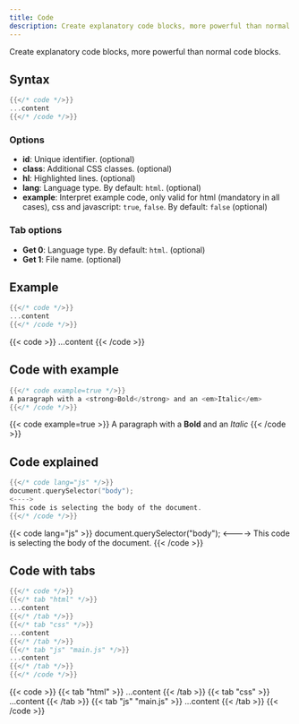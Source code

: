 ```yaml
---
title: Code
description: Create explanatory code blocks, more powerful than normal code blocks.
---
```


Create explanatory code blocks, more powerful than normal code blocks.

## Syntax

```go
{{</* code */>}}
...content
{{</* /code */>}}
```

### Options

- **id**: Unique identifier. (optional)
- **class**: Additional CSS classes. (optional)
- **hl**: Highlighted lines. (optional)
- **lang**: Language type. By default: `html`. (optional)
- **example**: Interpret example code, only valid for html (mandatory in all cases), css and javascript: `true`, `false`. By default: `false` (optional)

### Tab options

- **Get 0**: Language type. By default: `html`. (optional)
- **Get 1**: File name. (optional)


## Example

```go
{{</* code */>}}
...content
{{</* /code */>}}
```

{{< code >}}
...content
{{< /code >}}


## Code with example

```go
{{</* code example=true */>}}
A paragraph with a <strong>Bold</strong> and an <em>Italic</em>
{{</* /code */>}}
```

{{< code example=true >}}
A paragraph with a <strong>Bold</strong> and an <em>Italic</em>
{{< /code >}}


## Code explained

```go
{{</* code lang="js" */>}}
document.querySelector("body");
<---->
This code is selecting the body of the document.
{{</* /code */>}}
```

{{< code lang="js" >}}
document.querySelector("body");
<---->
This code is selecting the body of the document.
{{< /code >}}


## Code with tabs

```go
{{</* code */>}}
{{</* tab "html" */>}}
...content
{{</* /tab */>}}
{{</* tab "css" */>}}
...content
{{</* /tab */>}}
{{</* tab "js" "main.js" */>}}
...content
{{</* /tab */>}}
{{</* /code */>}}
```

{{< code >}}
{{< tab "html" >}}
...content
{{< /tab >}}
{{< tab "css" >}}
...content
{{< /tab >}}
{{< tab "js" "main.js" >}}
...content
{{< /tab >}}
{{< /code >}}
